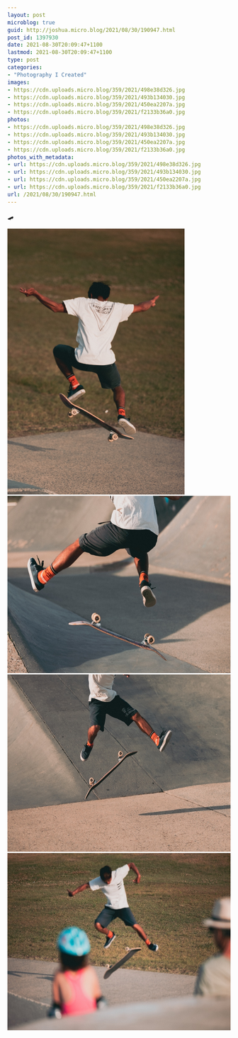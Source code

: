 ```yaml
---
layout: post
microblog: true
guid: http://joshua.micro.blog/2021/08/30/190947.html
post_id: 1397930
date: 2021-08-30T20:09:47+1100
lastmod: 2021-08-30T20:09:47+1100
type: post
categories:
- "Photography I Created"
images:
- https://cdn.uploads.micro.blog/359/2021/498e38d326.jpg
- https://cdn.uploads.micro.blog/359/2021/493b134030.jpg
- https://cdn.uploads.micro.blog/359/2021/450ea2207a.jpg
- https://cdn.uploads.micro.blog/359/2021/f2133b36a0.jpg
photos:
- https://cdn.uploads.micro.blog/359/2021/498e38d326.jpg
- https://cdn.uploads.micro.blog/359/2021/493b134030.jpg
- https://cdn.uploads.micro.blog/359/2021/450ea2207a.jpg
- https://cdn.uploads.micro.blog/359/2021/f2133b36a0.jpg
photos_with_metadata:
- url: https://cdn.uploads.micro.blog/359/2021/498e38d326.jpg
- url: https://cdn.uploads.micro.blog/359/2021/493b134030.jpg
- url: https://cdn.uploads.micro.blog/359/2021/450ea2207a.jpg
- url: https://cdn.uploads.micro.blog/359/2021/f2133b36a0.jpg
url: /2021/08/30/190947.html
---
```

🛹

<img src="uploads/2021/498e38d326.jpg" width="400" height="600" alt="" /><img src="uploads/2021/493b134030.jpg" width="600" height="400" alt="" /><img src="uploads/2021/450ea2207a.jpg" width="600" height="400" alt="" /><img src="uploads/2021/f2133b36a0.jpg" width="600" height="400" alt="" />
